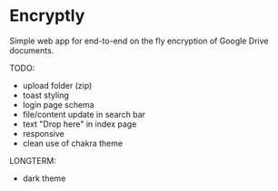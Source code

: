 # Encryptly

Simple web app for end-to-end on the fly encryption of Google Drive documents.

TODO:
- upload folder (zip)
- toast styling
- login page schema
- file/content update in search bar
- text "Drop here" in index page
- responsive
- clean use of chakra theme

LONGTERM:
- dark theme